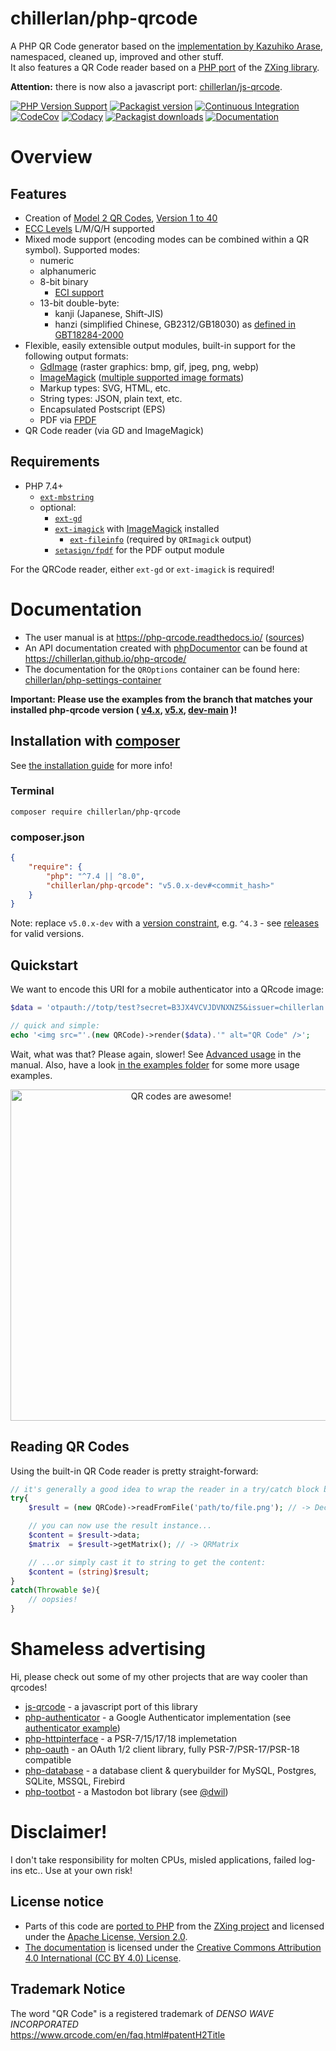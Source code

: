 # chillerlan/php-qrcode

A PHP QR Code generator based on the [implementation by Kazuhiko Arase](https://github.com/kazuhikoarase/qrcode-generator), namespaced, cleaned up, improved and other stuff. <br>
It also features a QR Code reader based on a [PHP port](https://github.com/khanamiryan/php-qrcode-detector-decoder) of the [ZXing library](https://github.com/zxing/zxing).

**Attention:** there is now also a javascript port: [chillerlan/js-qrcode](https://github.com/chillerlan/js-qrcode).

[![PHP Version Support][php-badge]][php]
[![Packagist version][packagist-badge]][packagist]
[![Continuous Integration][gh-action-badge]][gh-action]
[![CodeCov][coverage-badge]][coverage]
[![Codacy][codacy-badge]][codacy]
[![Packagist downloads][downloads-badge]][downloads]
[![Documentation][readthedocs-badge]][readthedocs]

[php-badge]: https://img.shields.io/packagist/php-v/chillerlan/php-qrcode?logo=php&color=8892BF&logoColor=fff
[php]: https://www.php.net/supported-versions.php
[packagist-badge]: https://img.shields.io/packagist/v/chillerlan/php-qrcode.svg?logo=packagist&logoColor=fff
[packagist]: https://packagist.org/packages/chillerlan/php-qrcode
[gh-action-badge]: https://img.shields.io/github/actions/workflow/status/chillerlan/php-qrcode/ci.yml?branch=v5.0.x&logo=github&logoColor=fff
[gh-action]: https://github.com/chillerlan/php-qrcode/actions/workflows/ci.yml?query=branch%3Amain
[coverage-badge]: https://img.shields.io/codecov/c/github/chillerlan/php-qrcode/v5.0.x?logo=codecov&logoColor=fff
[coverage]: https://app.codecov.io/gh/chillerlan/php-qrcode/tree/v5.0.x
[codacy-badge]: https://img.shields.io/codacy/grade/edccfc4fe5a34b74b1c53ee03f097b8d/v5.0.x?logo=codacy&logoColor=fff
[codacy]: https://app.codacy.com/gh/chillerlan/php-qrcode/dashboard?branch=v5.0.x
[downloads-badge]: https://img.shields.io/packagist/dt/chillerlan/php-qrcode?logo=packagist&logoColor=fff
[downloads]: https://packagist.org/packages/chillerlan/php-qrcode/stats
[readthedocs-badge]: https://img.shields.io/readthedocs/php-qrcode/v5.0.x?logo=readthedocs&logoColor=fff
[readthedocs]: https://php-qrcode.readthedocs.io/en/v5.0.x/

# Overview

## Features

- Creation of [Model 2 QR Codes](https://www.qrcode.com/en/codes/model12.html), [Version 1 to 40](https://www.qrcode.com/en/about/version.html)
- [ECC Levels](https://www.qrcode.com/en/about/error_correction.html) L/M/Q/H supported
- Mixed mode support (encoding modes can be combined within a QR symbol). Supported modes:
  - numeric
  - alphanumeric
  - 8-bit binary
    - [ECI support](https://en.wikipedia.org/wiki/Extended_Channel_Interpretation)
  - 13-bit double-byte:
    - kanji (Japanese, Shift-JIS)
    - hanzi (simplified Chinese, GB2312/GB18030) as [defined in GBT18284-2000](https://www.chinesestandard.net/PDF/English.aspx/GBT18284-2000)
- Flexible, easily extensible output modules, built-in support for the following output formats:
  - [GdImage](https://www.php.net/manual/book.image) (raster graphics: bmp, gif, jpeg, png, webp)
  - [ImageMagick](https://www.php.net/manual/book.imagick) ([multiple supported image formats](https://imagemagick.org/script/formats.php))
  - Markup types: SVG, HTML, etc.
  - String types: JSON, plain text, etc.
  - Encapsulated Postscript (EPS)
  - PDF via [FPDF](https://github.com/setasign/fpdf)
- QR Code reader (via GD and ImageMagick)


## Requirements

- PHP 7.4+
  - [`ext-mbstring`](https://www.php.net/manual/book.mbstring.php)
  - optional:
    - [`ext-gd`](https://www.php.net/manual/book.image)
    - [`ext-imagick`](https://github.com/Imagick/imagick) with [ImageMagick](https://imagemagick.org) installed
      - [`ext-fileinfo`](https://www.php.net/manual/book.fileinfo.php) (required by `QRImagick` output)
    - [`setasign/fpdf`](https://github.com/setasign/fpdf) for the PDF output module

For the QRCode reader, either `ext-gd` or `ext-imagick` is required!


# Documentation

- The user manual is at https://php-qrcode.readthedocs.io/ ([sources](https://github.com/chillerlan/php-qrcode/tree/v5.0.x/docs))
- An API documentation created with [phpDocumentor](https://www.phpdoc.org/) can be found at https://chillerlan.github.io/php-qrcode/
- The documentation for the `QROptions` container can be found here: [chillerlan/php-settings-container](https://github.com/chillerlan/php-settings-container#readme)

**Important: Please use the examples from the branch that matches your installed php-qrcode version (
[v4.x](https://github.com/chillerlan/php-qrcode/tree/v4.3.x/examples),
[v5.x](https://github.com/chillerlan/php-qrcode/tree/v5.0.x/examples),
[dev-main](https://github.com/chillerlan/php-qrcode/tree/main/examples)
)!**

## Installation with [composer](https://getcomposer.org)

See [the installation guide](https://php-qrcode.readthedocs.io/en/v5.0.x/Usage/Installation.html) for more info!


### Terminal

```
composer require chillerlan/php-qrcode
```


### composer.json

```json
{
	"require": {
		"php": "^7.4 || ^8.0",
		"chillerlan/php-qrcode": "v5.0.x-dev#<commit_hash>"
	}
}
```

Note: replace `v5.0.x-dev` with a [version constraint](https://getcomposer.org/doc/articles/versions.md#writing-version-constraints), e.g. `^4.3` - see [releases](https://github.com/chillerlan/php-qrcode/releases) for valid versions.


## Quickstart

We want to encode this URI for a mobile authenticator into a QRcode image:

```php
$data = 'otpauth://totp/test?secret=B3JX4VCVJDVNXNZ5&issuer=chillerlan.net';

// quick and simple:
echo '<img src="'.(new QRCode)->render($data).'" alt="QR Code" />';
```

Wait, what was that? Please again, slower! See [Advanced usage](https://php-qrcode.readthedocs.io/en/v5.0.x/Usage/Advanced-usage.html) in the manual.
Also, have a look [in the examples folder](https://github.com/chillerlan/php-qrcode/tree/v5.0.x/examples) for some more usage examples.

<p align="center">
	<img alt="QR codes are awesome!" style="width: auto; height: 530px;" src="https://raw.githubusercontent.com/chillerlan/php-qrcode/v5.0.x/.github/images/example.svg">
</p>


## Reading QR Codes

Using the built-in QR Code reader is pretty straight-forward:

```php
// it's generally a good idea to wrap the reader in a try/catch block because it WILL throw eventually
try{
	$result = (new QRCode)->readFromFile('path/to/file.png'); // -> DecoderResult

	// you can now use the result instance...
	$content = $result->data;
	$matrix  = $result->getMatrix(); // -> QRMatrix

	// ...or simply cast it to string to get the content:
	$content = (string)$result;
}
catch(Throwable $e){
	// oopsies!
}
```


# Shameless advertising

Hi, please check out some of my other projects that are way cooler than qrcodes!

- [js-qrcode](https://github.com/chillerlan/js-qrcode) - a javascript port of this library
- [php-authenticator](https://github.com/chillerlan/php-authenticator) - a Google Authenticator implementation (see [authenticator example](https://github.com/chillerlan/php-qrcode/blob/v5.0.x/examples/authenticator.php))
- [php-httpinterface](https://github.com/chillerlan/php-httpinterface) - a PSR-7/15/17/18 implemetation
- [php-oauth](https://github.com/chillerlan/php-oauth) - an OAuth 1/2 client library, fully PSR-7/PSR-17/PSR-18 compatible
- [php-database](https://github.com/chillerlan/php-database) - a database client & querybuilder for MySQL, Postgres, SQLite, MSSQL, Firebird
- [php-tootbot](https://github.com/php-tootbot/tootbot-template) - a Mastodon bot library (see [@dwil](https://github.com/php-tootbot/dwil))


# Disclaimer!

I don't take responsibility for molten CPUs, misled applications, failed log-ins etc.. Use at your own risk!


## License notice

- Parts of this code are [ported to PHP](https://github.com/codemasher/php-qrcode-decoder) from the [ZXing project](https://github.com/zxing/zxing) and licensed under the [Apache License, Version 2.0](./NOTICE).
- [The documentation](https://github.com/chillerlan/php-qrcode/tree/v5.0.x/docs) is licensed under the [Creative Commons Attribution 4.0 International (CC BY 4.0) License](https://creativecommons.org/licenses/by/4.0/).


## Trademark Notice

The word "QR Code" is a registered trademark of *DENSO WAVE INCORPORATED*<br>
https://www.qrcode.com/en/faq.html#patentH2Title

